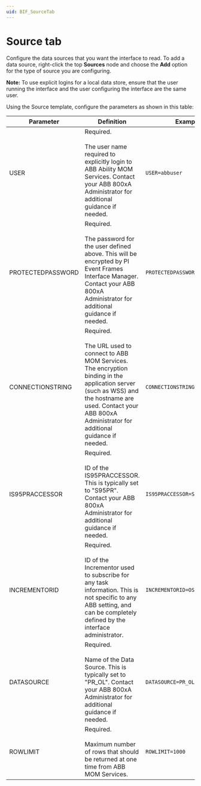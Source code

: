 ```yaml
---
uid: BIF_SourceTab
---
```


# Source tab

<!-- Mark Bishop 6/8/21: Topic customzied for ABB 800xA. Removed SQL language. -->

Configure the data sources that you want the interface to read. To add a data source, right-click the top **Sources** node and choose the **Add** option for the type of source you are configuring. 

**Note:** To use explicit logins for a local data store, ensure that the user running the interface and the user configuring the interface are the same user.

Using the Source template, configure the parameters as shown in this table:

<!-- Mark Bishop 6/8/21: Table is ABB 800xA specific -->

Parameter | Definition | Example configuration
--|--|--
USER | Required.<br><br>The user name required to explicitly login to ABB Ability MOM Services. Contact your ABB 800xA Administrator for additional guidance if needed. | `USER=abbuser`
PROTECTEDPASSWORD | Required.<br><br>The password for the user defined above. This will be encrypted by PI Event Frames Interface Manager. Contact your ABB 800xA Administrator for additional guidance if needed. | `PROTECTEDPASSWORD=Password`
CONNECTIONSTRING | Required.<br><br>The URL used to connect to ABB MOM Services. The encryption binding in the application server (such as WSS) and the hostname are used. Contact your ABB 800xA Administrator for additional guidance if needed. | `CONNECTIONSTRING=wss://hostname:10940/SDS`
IS95PRACCESSOR | Required.<br><br>ID of the IS95PRACCESSOR. This is typically set to "S95PR". Contact your ABB 800xA Administrator for additional guidance if needed. | `IS95PRACCESSOR=S95PR`
INCREMENTORID | Required.<br><br>ID of the Incrementor used to subscribe for any task information. This is not specific to any ABB setting, and can be completely defined by the interface administrator. | `INCREMENTORID=OSIInc`
DATASOURCE | Required.<br><br>Name of the Data Source. This is typically set to "PR_OL". Contact your ABB 800xA Administrator for additional guidance if needed. | `DATASOURCE=PR_OL`
ROWLIMIT | Required.<br><br>Maximum number of rows that should be returned at one time from ABB MOM Services. | `ROWLIMIT=1000 `
